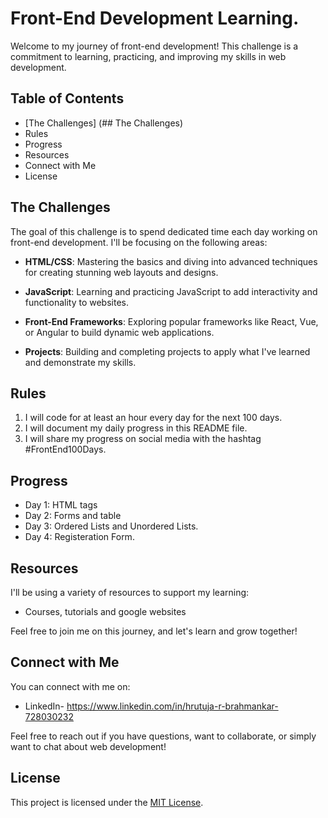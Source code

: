 # Front-End Development Learning.

Welcome to my journey of front-end development! This challenge is a commitment to learning, practicing, and improving my skills in web development. 

## Table of Contents

- [The Challenges] (## The Challenges)
- Rules
- Progress
- Resources
- Connect with Me
- License

## The Challenges

The goal of this challenge is to spend dedicated time each day working on front-end development. I'll be focusing on the following areas:

- **HTML/CSS**: Mastering the basics and diving into advanced techniques for creating stunning web layouts and designs.

- **JavaScript**: Learning and practicing JavaScript to add interactivity and functionality to websites.

- **Front-End Frameworks**: Exploring popular frameworks like React, Vue, or Angular to build dynamic web applications.

- **Projects**: Building and completing projects to apply what I've learned and demonstrate my skills.

## Rules

1. I will code for at least an hour every day for the next 100 days.
2. I will document my daily progress in this README file.
3. I will share my progress on social media with the hashtag #FrontEnd100Days.

## Progress

- Day 1: HTML tags
- Day 2: Forms and table
- Day 3: Ordered Lists and Unordered Lists.
- Day 4: Registeration Form.

## Resources

I'll be using a variety of resources to support my learning:

- Courses, tutorials and google websites 

Feel free to join me on this journey, and let's learn and grow together!

## Connect with Me

You can connect with me on:

- LinkedIn- https://www.linkedin.com/in/hrutuja-r-brahmankar-728030232

Feel free to reach out if you have questions, want to collaborate, or simply want to chat about web development!

## License

This project is licensed under the [MIT License](LICENSE).
